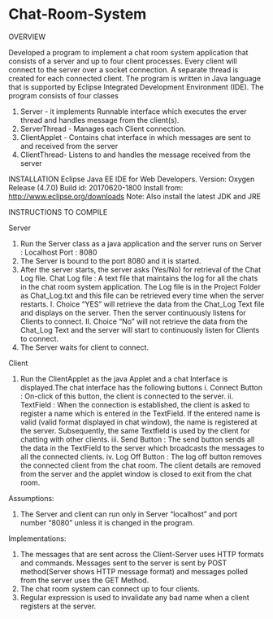 # Chat-Room-System

OVERVIEW

Developed a program to implement a chat room system application that consists of a server and up to four client processes. Every client will connect to the server over a socket connection. A separate thread is created for each connected client. The program is written in Java language that is supported by Eclipse Integrated Development Environment (IDE).
The program consists of four classes

1.	Server - it implements Runnable interface which executes the erver thread and handles message from the client(s).
2.	ServerThread - Manages each Client connection.
3.	ClientApplet -  Contains chat interface in which messages are sent to and received from the server
4.	ClientThread-  Listens to and handles the message received from the server

INSTALLATION
Eclipse Java EE IDE for Web Developers.
Version: Oxygen Release (4.7.0)
Build id: 20170620-1800
Install from: http://www.eclipse.org/downloads
Note: Also install the latest JDK and JRE

INSTRUCTIONS TO COMPILE

Server
1.	Run the Server class as a java application and the server runs on Server : Localhost Port : 8080
2.	The Server is bound to the port 8080 and it is started.
3.	After the server starts, the server asks (Yes/No) for retrieval of the Chat Log file. 
      Chat Log file : A text file that maintains the log for all the chats in the chat room system application. The Log file is in the         Project Folder as Chat_Log.txt and this file can be retrieved every time when the server restarts.
          I.	Choice “YES” will retrieve the data from the Chat_Log Text file and displays on the server. Then the server continuously                  listens for Clients to connect.
          II.	Choice “No” will not retrieve the data from the Chat_Log Text  and the server will start to continuously listen for                      Clients to connect.
4.	The Server waits for client to connect.

Client
1.	Run the ClientApplet as the java Applet and a chat Interface is displayed.The chat interface has the following buttons
      i.	Connect Button : On-click of this button, the client is connected to the server.
      ii.	TextField :  When the connection is established, the client is asked to register a name which is entered in the TextField. If           the entered name is valid (valid format displayed in chat window), the name is registered at the server. 
          Subsequently, the same Textfield is used by the client for chatting with other clients.
     iii.	Send Button : The send button sends all the data in the TextField to the server which broadcasts the messages to all the                 connected clients.
      iv.	Log Off Button : The log off button removes the connected client from the chat room. The client details are removed from the             server and the applet window is closed to exit from the chat room.
      
Assumptions: 
1.	The Server and client can run only in Server “localhost” and port number “8080” unless it is changed in the program.

Implementations:
1.	The messages that are sent across the Client-Server uses HTTP formats and commands. Messages sent to the server is sent by POST         method(Server shows HTTP message format) and messages polled from the server uses the GET Method.
2.	The chat room system can connect up to four clients.
3.	Regular expression is used to invalidate any bad name when a client registers at the server.
